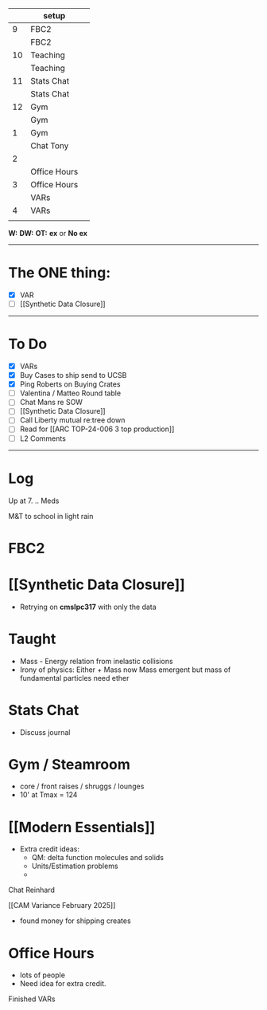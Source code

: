 
|     | setup        |     |
| --- | ------------ | --- |
| 9   | FBC2         |     |
|     | FBC2         |     |
| 10  | Teaching     |     |
|     | Teaching     |     |
| 11  | Stats Chat   |     |
|     | Stats Chat   |     |
| 12  | Gym          |     |
|     | Gym          |     |
| 1   | Gym          |     |
|     | Chat Tony    |     |
| 2   |              |     |
|     | Office Hours |     |
| 3   | Office Hours |     |
|     | VARs         |     |
| 4   | VARs         |     |
|     |              |     |

**W:**
**DW:**
**OT:**
**ex** or **No ex**

---
# The ONE thing: 
- [x] VAR
- [ ] [[Synthetic Data Closure]]

---
# To Do

- [x] VARs
- [x] Buy Cases to ship send to UCSB 
- [x] Ping Roberts on Buying Crates
- [ ] Valentina / Matteo Round table
- [ ]  Chat Mans re SOW
- [ ]  [[Synthetic Data Closure]]
- [ ] Call Liberty mutual re:tree down
- [ ] Read for [[ARC TOP-24-006 3 top production]]
- [ ] L2 Comments

---

# Log

Up at 7. .. Meds

M&T to school in light rain

# FBC2


# [[Synthetic Data Closure]]
- Retrying on **cmslpc317** with only the data

# Taught 
- Mass - Energy relation from inelastic collisions  
- Irony of physics: Either + Mass now Mass emergent but mass of fundamental particles need ether 


# Stats Chat
- Discuss journal 

# Gym / Steamroom
- core / front raises / shruggs / lounges 
- 10' at Tmax = 124 

# [[Modern Essentials]]
- Extra credit ideas: 
	- QM: delta function molecules and solids
	- Units/Estimation problems
	- 

Chat Reinhard 

[[CAM Variance February 2025]]
- found money for shipping creates


# Office Hours
- lots of people
- Need idea for extra credit. 

Finished VARs